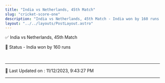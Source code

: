 ```yaml
---
title: "India vs Netherlands, 45th Match"
slug: "cricket-score-one"
description: "India vs Netherlands, 45th Match - India won by 160 runs."
layout: "../../layouts/PostLayout.astro"
--- 
```


✅ India vs Netherlands, 45th Match

📑 Status - India won by 160 runs

<br />

***

📝 Last Updated on : 11/12/2023, 9:43:27 PM

***

